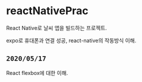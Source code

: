 # reactNativePrac
React Native로 날씨 앱을 빌드하는 프로젝트.

expo로 휴대폰과 연결 성공, react-native의 작동방식 이해.

## `2020/05/17`
React flexbox에 대한 이해.
